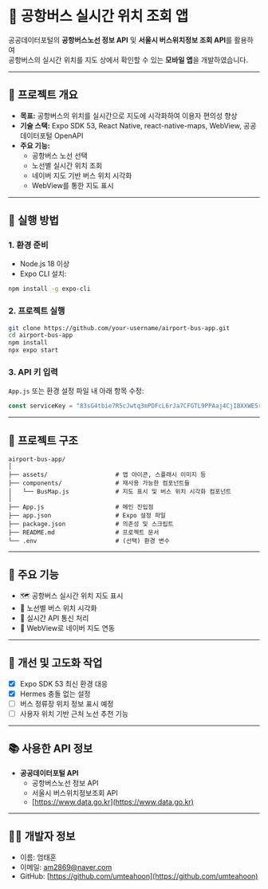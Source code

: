 # 🚌 공항버스 실시간 위치 조회 앱

공공데이터포털의 **공항버스노선 정보 API** 및 **서울시 버스위치정보 조회 API**를 활용하여  
공항버스의 실시간 위치를 지도 상에서 확인할 수 있는 **모바일 앱**을 개발하였습니다.

---

## 📌 프로젝트 개요

- **목표:** 공항버스의 위치를 실시간으로 지도에 시각화하여 이용자 편의성 향상
- **기술 스택:** Expo SDK 53, React Native, react-native-maps, WebView, 공공데이터포털 OpenAPI
- **주요 기능:**
  - 공항버스 노선 선택
  - 노선별 실시간 위치 조회
  - 네이버 지도 기반 버스 위치 시각화
  - WebView를 통한 지도 표시

---

## 🚀 실행 방법

### 1. 환경 준비

- Node.js 18 이상
- Expo CLI 설치:

```bash
npm install -g expo-cli
```

### 2. 프로젝트 실행

```bash
git clone https://github.com/your-username/airport-bus-app.git
cd airport-bus-app
npm install
npx expo start
```

### 3. API 키 입력

`App.js` 또는 환경 설정 파일 내 아래 항목 수정:

```js
const serviceKey = "83sG4tbie7R5cJwtq3mPDFcL6rJa7CFGTL9PPAaj4CjIBXXWE5rtaFOSXxii74NRNKDRWdvTMkHadbbmJaYXsw==";
```

---

## 📁 프로젝트 구조

```
airport-bus-app/
│
├── assets/                   # 앱 아이콘, 스플래시 이미지 등
├── components/               # 재사용 가능한 컴포넌트들
│   └── BusMap.js             # 지도 표시 및 버스 위치 시각화 컴포넌트
│
├── App.js                    # 메인 진입점
├── app.json                  # Expo 설정 파일
├── package.json              # 의존성 및 스크립트
├── README.md                 # 프로젝트 문서
└── .env                      # (선택) 환경 변수
```

---

## 🧠 주요 기능

- 🗺 공항버스 실시간 위치 지도 표시
- 🚌 노선별 버스 위치 시각화
- 🔄 실시간 API 통신 처리
- 📱 WebView로 네이버 지도 연동

---

## 🔧 개선 및 고도화 작업

- [x] Expo SDK 53 최신 환경 대응
- [x] Hermes 충돌 없는 설정
- [ ] 버스 정류장 위치 정보 표시 예정
- [ ] 사용자 위치 기반 근처 노선 추천 기능

---

## 📚 사용한 API 정보

- **공공데이터포털 API**
  - 공항버스노선 정보 API
  - 서울시 버스위치정보조회 API
  - [https://www.data.go.kr](https://www.data.go.kr)

---

## 🙋‍♂️ 개발자 정보

- 이름: 엄태훈  
- 이메일: am2869@naver.com  
- GitHub: [https://github.com/umteahoon](https://github.com/umteahoon)
